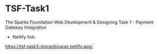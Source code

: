 # TSF-Task1
The Sparks Foundation Web Development &amp; Designing Task 1 - Payment Gateway Integration

* Netlify link: 

https://tsf-task3-simranbiswas.netlify.app/
